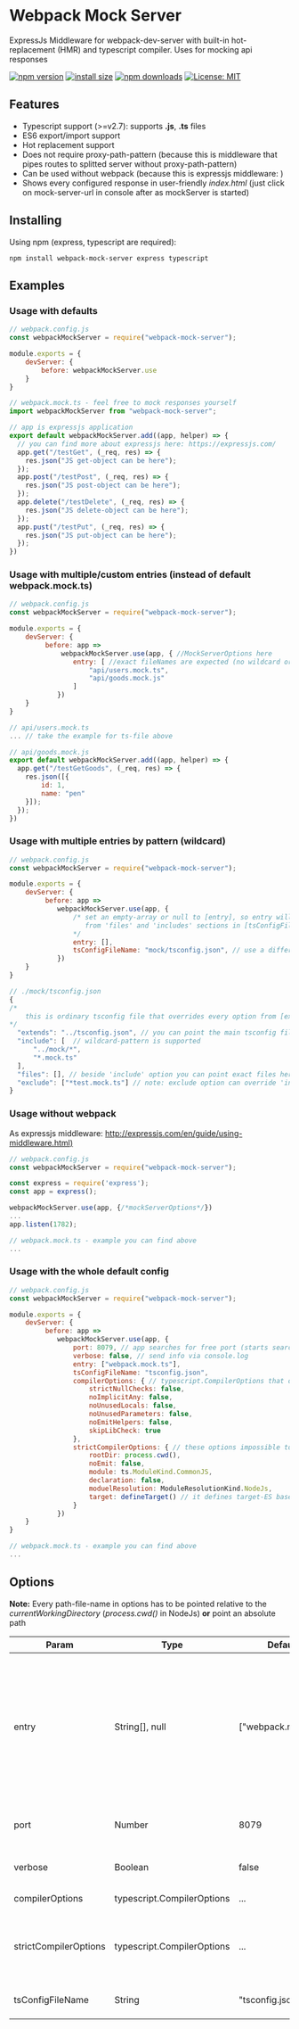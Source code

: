 # Webpack Mock Server

ExpressJs Middleware for webpack-dev-server with built-in hot-replacement (HMR) and typescript compiler.
Uses for mocking api responses

[![npm version](https://img.shields.io/npm/v/webpack-mock-server.svg?style=flat-square)](https://www.npmjs.com/package/webpack-mock-server)
[![install size](https://packagephobia.now.sh/badge?p=webpack-mock-server)](https://packagephobia.now.sh/result?p=webpack-mock-server)
[![npm downloads](https://img.shields.io/npm/dm/webpack-mock-server.svg?style=flat-square)](http://npm-stat.com/charts.html?package=webpack-mock-server)
[![License: MIT](https://img.shields.io/badge/License-MIT-yellow.svg)](https://opensource.org/licenses/MIT)

## Features

- Typescript support (>=v2.7): supports **.js**, **.ts** files
- ES6 export/import support
- Hot replacement support
- Does not require proxy-path-pattern (because this is middleware that pipes routes to splitted server without proxy-path-pattern)
- Can be used without webpack (because this is expressjs middleware: )
- Shows every configured response in user-friendly *index.html* (just click on mock-server-url in console after as mockServer is started)

## Installing

Using npm (express, typescript are required):

```npm
npm install webpack-mock-server express typescript
```

## Examples

### Usage with defaults

```js
// webpack.config.js
const webpackMockServer = require("webpack-mock-server");

module.exports = {
    devServer: {
        before: webpackMockServer.use
    }
}

// webpack.mock.ts - feel free to mock responses yourself
import webpackMockServer from "webpack-mock-server";

// app is expressjs application
export default webpackMockServer.add((app, helper) => {
  // you can find more about expressjs here: https://expressjs.com/
  app.get("/testGet", (_req, res) => {
    res.json("JS get-object can be here");
  });
  app.post("/testPost", (_req, res) => {
    res.json("JS post-object can be here");
  });
  app.delete("/testDelete", (_req, res) => {
    res.json("JS delete-object can be here");
  });
  app.pust("/testPut", (_req, res) => {
    res.json("JS put-object can be here");
  });
})
```

### Usage with multiple/custom entries (instead of default **webpack.mock.ts**)

```js
// webpack.config.js
const webpackMockServer = require("webpack-mock-server");

module.exports = {
    devServer: {
         before: app =>
             webpackMockServer.use(app, { //MockServerOptions here
                entry: [ //exact fileNames are expected (no wildcard or folder - use custom tsConfig instead)
                    "api/users.mock.ts",
                    "api/goods.mock.js"
                ]
            })
    }
}

// api/users.mock.ts
... // take the example for ts-file above

// api/goods.mock.js
export default webpackMockServer.add((app, helper) => {
  app.get("/testGetGoods", (_req, res) => {
    res.json([{
        id: 1,
        name: "pen"
    }]);
  });
})
```

### Usage with multiple entries by pattern (wildcard)

```js
// webpack.config.js
const webpackMockServer = require("webpack-mock-server");

module.exports = {
    devServer: {
         before: app =>
            webpackMockServer.use(app, {
                /* set an empty-array or null to [entry], so entry will be defined
                   from 'files' and 'includes' sections in [tsConfigFileName]
                */
                entry: [],
                tsConfigFileName: "mock/tsconfig.json", // use a different tsconfig-file that is contained entries
            })
    }
}

// ./mock/tsconfig.json
{
/*
    this is ordinary tsconfig file that overrides every option from [extends] - main tsconfig-file
*/
  "extends": "../tsconfig.json", // you can point the main tsconfig file or remove that property if it's not required
  "include": [  // wildcard-pattern is supported
      "../mock/*",
      "*.mock.ts"
  ],
  "files": [], // beside 'include' option you can point exact files here
  "exclude": ["*test.mock.ts"] // note: exclude option can override 'include' and 'files' options
}

```

### Usage without webpack

As expressjs middleware: <http://expressjs.com/en/guide/using-middleware.html)>

```js
// webpack.config.js
const webpackMockServer = require("webpack-mock-server");

const express = require('express');
const app = express();

webpackMockServer.use(app, {/*mockServerOptions*/})
...
app.listen(1782);

// webpack.mock.ts - example you can find above
...
```

### Usage with the whole default config

```js
// webpack.config.js
const webpackMockServer = require("webpack-mock-server");

module.exports = {
    devServer: {
         before: app =>
            webpackMockServer.use(app, {
                port: 8079, // app searches for free port (starts searching from pointed)
                verbose: false, // send info via console.log
                entry: ["webpack.mock.ts"],
                tsConfigFileName: "tsconfig.json",
                compilerOptions: { // typescript.CompilerOptions that overrides tsconfig.json:[compilerOptions]
                    strictNullChecks: false,
                    noImplicitAny: false,
                    noUnusedLocals: false,
                    noUnusedParameters: false,
                    noEmitHelpers: false,
                    skipLibCheck: true
                },
                strictCompilerOptions: { // these options impossible to override
                    rootDir: process.cwd(),
                    noEmit: false,
                    module: ts.ModuleKind.CommonJS,
                    declaration: false,
                    moduelResolution: ModuleResolutionKind.NodeJs,
                    target: defineTarget() // it defines target-ES based on NODE version
                }
            })
    }
}

// webpack.mock.ts - example you can find above
...
```

## Options

**Note:** Every path-file-name in options has to be pointed relative to the *currentWorkingDirectory* (*process.cwd()* in NodeJs) **or** point an absolute path

| Param                 | Type                       | Default             | Description                                                                                                                                                                                                          |
| --------------------- | -------------------------- | ------------------- | -------------------------------------------------------------------------------------------------------------------------------------------------------------------------------------------------------------------- |
| entry                 | String[], null             | ["webpack.mock.ts"] | Entry points for typescript-compiler (exact fileNames are expected). Set an **empty array** or **null** for using **files** and **includes** sections from *tsConfigFileName*. Otherwise these sections are ignored! |
| port                  | Number                     | 8079                | app searches for free port (starts searching from pointed)                                                                                                                                                           |
| verbose               | Boolean                    | false               | show debug info in NodeJs via console.log                                                                                                                                                                            |
| compilerOptions       | typescript.CompilerOptions | ...                 | see the latest example above                                                                                                                                                                                         |
| strictCompilerOptions | typescript.CompilerOptions | ...                 | **readOnly**. See the latest example above. These options impossible to override                                                                                                                                     |
| tsConfigFileName      | String                     | "tsconfig.json"     | pointer to typescript config file                                                                                                                                                                                    |

